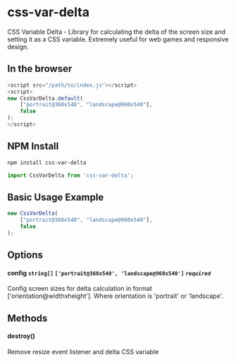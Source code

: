 # css-var-delta

CSS Variable Delta - Library for calculating the delta of the screen size and setting it as a CSS variable.
Extremely useful for web games and responsive design.

## In the browser

```js
<script src="/path/to/index.js"></script>
<script>
new CssVarDelta.default(
    ["portrait@360x540", "landscape@960x540"],
    false
);
</script>
```

## NPM Install

```bash
npm install css-var-delta
```

```js
import CssVarDelta from 'css-var-delta';
```

## Basic Usage Example

```js
new CssVarDelta(
    ["portrait@360x540", "landscape@960x540"],
    false
);
```

## Options

#### config `string[]` `['portrait@360x540', 'landscape@960x540']` *`required`*
Config screen sizes for delta calculation in format ['orientation@widthxheight'].
Where orientation is 'portrait' or 'landscape'.

## Methods

#### destroy()
Remove resize event listener and delta CSS variable
